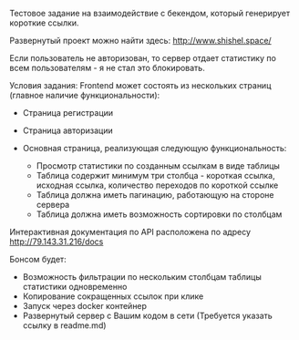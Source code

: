 Тестовое задание на взаимодействие с бекендом, который генерирует короткие ссылки.

Развернутый проект можно найти здесь:
http://www.shishel.space/

Если пользователь не авторизован, то сервер отдает статистику по всем пользователям - я не стал это блокировать.

Условия задания:
Frontend может состоять из нескольких страниц (главное наличие функциональности):
  - Страница регистрации
  - Страница авторизации
  - Основная страница, реализующая следующую функциональность:
    
      - Просмотр статистики по созданным ссылкам в виде таблицы
      - Таблица содержит минимум три столбца - короткая ссылка, исходная ссылка, количество переходов по короткой ссылке
      - Таблица должна иметь пагинацию, работающую на стороне сервера
      - Таблица должна иметь возможность сортировки по столбцам

Интерактивная документация по API расположена по адресу http://79.143.31.216/docs

Бонсом будет: 
 - Возможность фильтрации по нескольким столбцам таблицы статистики одновременно 
 - Копирование сокращенных ссылок при клике 
 - Запуск через docker контейнер 
 - Развернутый сервер с Вашим кодом в сети (Требуется указать ссылку в readme.md) 
    
